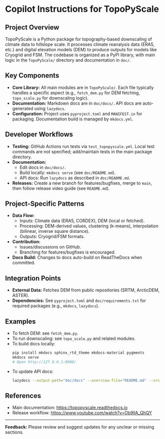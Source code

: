 # Copilot Instructions for TopoPyScale

## Project Overview
TopoPyScale is a Python package for topography-based downscaling of climate data to hillslope scale. It processes climate reanalysis data (ERA5, etc.) and digital elevation models (DEM) to produce outputs for models like Cryogrid and FSM. The codebase is organized as a PyPI library, with main logic in the `TopoPyScale/` directory and documentation in `doc/`.

## Key Components
- **Core Library:** All main modules are in `TopoPyScale/`. Each file typically handles a specific aspect (e.g., `fetch_dem.py` for DEM fetching, `topo_scale.py` for downscaling logic).
- **Documentation:** Markdown docs are in `doc/docs/`. API docs are auto-generated using `lazydocs`.
- **Configuration:** Project uses `pyproject.toml` and `MANIFEST.in` for packaging. Documentation build is managed by `mkdocs.yml`.

## Developer Workflows
- **Testing:** GitHub Actions run tests via `test_topopyscale.yml`. Local test commands are not specified; add/maintain tests in the main package directory.
- **Documentation:**
  - Edit docs in `doc/docs/`.
  - Build locally: `mkdocs serve` (see `doc/README.md`).
  - API docs: Run `lazydocs` as described in `doc/README.md`.
- **Releases:** Create a new branch for features/bugfixes, merge to `main`, then follow release video guide (see `README.md`).

## Project-Specific Patterns
- **Data Flow:**
  - Inputs: Climate data (ERA5, CORDEX), DEM (local or fetched).
  - Processing: DEM-derived values, clustering (k-means), interpolation (bilinear, inverse square distance).
  - Outputs: Cryogrid/FSM formats.
- **Contribution:**
  - Issues/discussions on GitHub.
  - Branching for features/bugfixes is encouraged.
- **Docs Build:** Changes to docs auto-build on ReadTheDocs when committed.

## Integration Points
- **External Data:** Fetches DEM from public repositories (SRTM, ArcticDEM, ASTER).
- **Dependencies:** See `pyproject.toml` and `doc/requirements.txt` for required packages (e.g., `mkdocs`, `lazydocs`).

## Examples
- To fetch DEM: see `fetch_dem.py`.
- To run downscaling: see `topo_scale.py` and related modules.
- To build docs locally:
  ```bash
  pip install mkdocs sphinx_rtd_theme mkdocs-material pygments
  mkdocs serve
  # Open http://127.0.0.1:8000/
  ```
- To update API docs:
  ```bash
  lazydocs --output-path="doc/docs" --overview-file="README.md" --src-base-url="https://github.com/ArcticSnow/TopoPyScale" TopoPyScale
  ```

## References
- Main documentation: https://topopyscale.readthedocs.io
- Release workflow: https://www.youtube.com/watch?v=Ob9llA_QhQY

---
**Feedback:** Please review and suggest updates for any unclear or missing sections.
